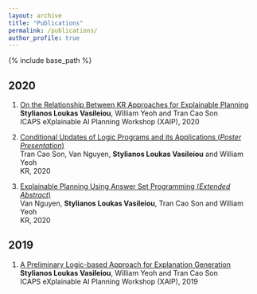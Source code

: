 ```yaml
---
layout: archive
title: "Publications"
permalink: /publications/
author_profile: true
---
```


{% include base_path %}

<!--{% for post in site.publications reversed %}
  {% include archive-single.html %}
{% endfor %}-->

<div class="col-md-9">

<p>
</p><h2>2020</h2>
 
<ol>
<li>
  <a href=#>   
    On the Relationship Between KR Approaches for Explainable Planning
  </a>
  <br>
	<b>Stylianos Loukas Vasileiou</b>, William Yeoh and Tran Cao Son
  <br>
  ICAPS eXplainable AI Planning Workshop (XAIP), 2020 
  <br>
  <p><p>
</li>

<li>
  <a href=#>   
    Conditional Updates of Logic Programs and its Applications (<i>Poster Presentation</i>)
  </a>
  <br>
	Tran Cao Son, Van Nguyen, <b>Stylianos Loukas Vasileiou</b> and William Yeoh
  <br>
  KR, 2020 
  <br>
  <p><p>
</li>

<li>
  <a href=#>   
    Explainable Planning Using Answer Set Programming (<i>Extended Abstract</i>) 
  </a>
  <br>
	Van Nguyen, <b>Stylianos Loukas Vasileiou</b>, Tran Cao Son and William Yeoh
  <br>
  KR, 2020 
  <br>
  <p><p>
</li>
  
</ol>


<p>
</p><h2>2019</h2>
 
<ol>
<li>
  <a href="https://kcl-planning.github.io/XAIP-Workshops/xaip-2019-proceedings.pdf">   
    A Preliminary Logic-based Approach for Explanation Generation
  </a>
  <br>
	<b>Stylianos Loukas Vasileiou</b>, William Yeoh and Tran Cao Son
  <br>
  ICAPS eXplainable AI Planning Workshop (XAIP), 2019
  <br>
  <p><p>
</li>

</ol>

</div>



  


